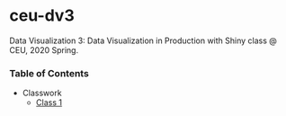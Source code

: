 # ceu-dv3
Data Visualization 3: Data Visualization in Production with Shiny class @ CEU, 2020 Spring.

### Table of Contents
* Classwork
  * [Class 1](https://github.com/szigony/ceu-dv3/tree/master/class1)